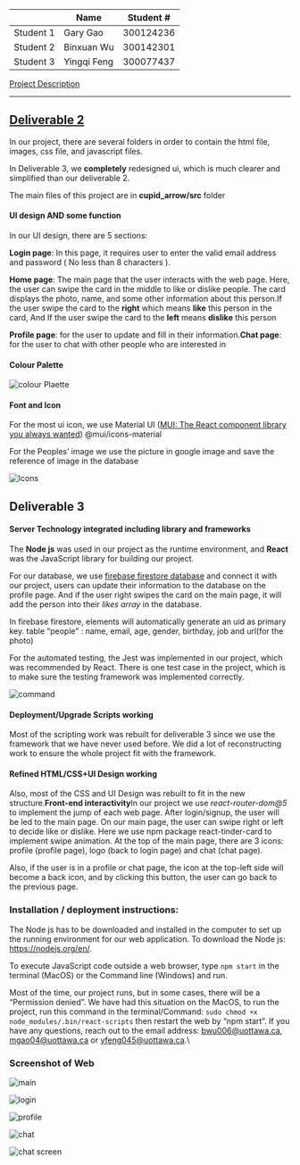 |		|	Name		|	Student #   |
|  ----  | ----  | ----  |
|	Student 1	| Gary 	Gao 	|	300124236	|
|	Student 2	| Binxuan Wu	|	300142301	|
|	Student 3	| Yingqi Feng 	|	300077437	|

 [Project Description](CSI3140%20Project%20D1.pdf)

****

 ## [Deliverable 2](README_D2.md)

 In our project, there are several folders in order to contain the html file, images, css file, and javascript files.

In Deliverable 3, we **completely** redesigned ui, which is much clearer and simplified than our deliverable 2.

The main files of this project are in **cupid_arrow/src** folder

#### UI design AND some function

In our UI design, there are 5 sections: 

**Login page**: In this page, it requires user to enter the valid email address and password ( No less than 8 characters ).

**Home page**: The main page that the user interacts with the web page. Here, the user can swipe the card in the middle to like or dislike people. The card displays the photo, name, and some other information about this person.If the user swipe the card to the **right** which means **like** this person in the card, And If the user swipe the card to the **left** means **dislike** this person

**Profile page**: for the user to update and fill in their information.**Chat page**: for the user to chat with other people who are interested in

#### **Colour Palette**

![colour Plaette](/images/D2/colour.png)

#### Font and Icon

For the most ui icon, we use Material UI ([MUI: The React component library you always wanted](https://mui.com/)) @mui/icons-material

For the Peoples’ image we use the picture in google image and save the reference of image in the database

![Icons](/images/D2/icons.png)

## Deliverable 3

#### **Server Technology integrated including library and frameworks**

The **Node js** was used in our project as the runtime environment, and **React** was the JavaScript library for building our project.

For our database, we use <u>firebase firestore database</u> and connect it with our project, users can update their information to the database on the profile page. And if the user right swipes the card on the main page, it will add the person into their *likes array* in the database.

In firebase firestore, elements will automatically generate an uid as primary key. table “people” : name, email, age, gender, birthday, job and url(for the photo)

For the automated testing, the Jest was implemented in our project, which was recommended by React. There is one test case in the project, which is to make sure the testing framework was implemented correctly.

![command](/images/D3/command.png)

#### **Deployment/Upgrade Scripts working**

Most of the scripting work was rebuilt for deliverable 3 since we use the framework that we have never used before. We did a lot of reconstructing work to ensure the whole project fit with the framework.

#### **Refined HTML/CSS+UI Design working**

Also, most of the CSS and UI Design was rebuilt to fit in the new structure.**Front-end interactivity**In our project we use *react-router-dom@5* to implement the jump of each web page. After login/signup, the user will be led to the main page. On our main page, the user can swipe right or left to decide like or dislike. Here we use npm package react-tinder-card to implement swipe animation. At the top of the main page, there are 3 icons: profile (profile page), logo (back to login page) and chat (chat page). 

Also, if the user is in a profile or chat page, the icon at the top-left side will become a back icon, and by clicking this button, the user can go back to the previous page.

### **Installation / deployment instructions:**

The Node js has to be downloaded and installed in the computer to set up the running environment for our web application. To download the Node js: https://nodejs.org/en/.

To execute JavaScript code outside a web browser, type `npm start` in the terminal (MacOS) or the Command line (Windows) and run.

Most of the time, our project runs, but in some cases, there will be a “Permission denied”. We have had this situation on the MacOS, to run the project, run this command in the terminal/Command: `sudo chmod +x node_modules/.bin/react-scripts` then restart the web by “npm start”. If you have any questions, reach out to the email address: [bwu006@uottawa.ca](mailto:bwu006@uottawa.ca), [mgao04@uottawa.ca](mailto:mgao04@uottawa.ca) or [yfeng045@uottawa.ca](mailto:yfeng045@uottawa.ca).\

### Screenshot of Web

![main](/images/D2/main.png)

![login](/images/D2/login.png)

![profile](/images/D2/profile.png)

![chat](/images/D2/chat.png)

![chat screen](/images/D2/chat_screen.png)
